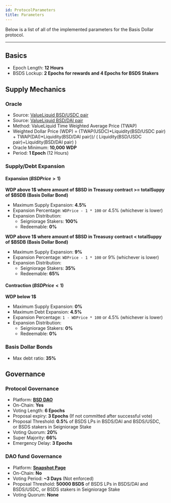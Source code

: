 ```yaml
---
id: ProtocolParameters
title: Parameters
---
```


Below is a list of all of the implemented parameters for the Basis Dollar protocol.

---

## Basics

- Epoch Length: **12 Hours**
- BSDS Lockup: **2 Epochs for rewards and 4 Epochs for BSDS Stakers**

## Supply Mechanics

### Oracle

- Source: [ValueLiquid BSD/USDC pair](https://valueliquid.info/pool/0xcdd2bd61d07b8d42843175dd097a4858a8f764e7)
- Source: [ValueLiquid BSD/DAI pair](https://valueliquid.info/pool/0xc1b6296e55b6ca1882a9cefd72ac246acde91414)
- Method: ValueLiquid Time Weighted Average Price (TWAP)
- Weighted Dollar Price (WDP) = (TWAP(USDC)*Liquidity(BSD/USDC pair) + TWAP(DAI)*Liquidity(BSD/DAI pair))/
  ( Liquidity(BSD/USDC pair)+Liquidity(BSD/DAI pair) )
- Oracle Minimum: **10,000 WDP**
- Period: **1 Epoch** (12 Hours)

### Supply/Debt Expansion

#### Expansion ($BSD Price > 1$)

**WDP above 1$ where amount of $BSD in Treasusy contract >= totalSuppy of $BSDB (Basis Dollar Bond)**

- Maximum Supply Expansion: **4.5%**
- Expansion Percentage: `WDPrice - 1 * 100` or 4.5% (whichever is lower)
- Expansion Distribution:
  - Seigniorage Stakers: **100%**
  - Redeemable: **0%**

**WDP above 1$ where amount of $BSD in Treasusy contract < totalSuppy of $BSDB (Basis Dollar Bond)**

- Maximum Supply Expansion: **9%**
- Expansion Percentage: `WDPrice - 1 * 100` or 9% (whichever is lower)
- Expansion Distribution:
  - Seigniorage Stakers: **35%**
  - Redeemable: **65%**

#### Contraction ($BSD Price < 1$)

**WDP below 1$**

- Maximum Supply Expansion: **0%**
- Maximum Debt Expansion: **4.5%**
- Expansion Percentage: `1 - WDPrice * 100` or 4.5% (whichever is lower)
- Expansion Distribution:
  - Seigniorage Stakers: **0%**
  - Redeemable: **0%**

### Basis Dollar Bonds

- Max debt ratio: **35%**

## Governance

### Protocol Governance

- Platform: [**BSD DAO**](https://dao.basisdollar.fi)
- On-Chain: **Yes**
- Voting Length: **6 Epochs**
- Proposal expiry: **3 Epochs** (If not committed after successful vote)
- Proposal Threshold: **0.5%** of BSDS LPs in BSDS/DAI and BSDS/USDC, or BSDS stakers in Seigniorage Stake
- Voting Quorum: **20%**
- Super Majority: **66%**
- Emergency Delay: **3 Epochs**

### DAO fund Governance

- Platform: [**Snapshot Page**](https://gov.basisdollar.fi/)
- On-Chain: **No**
- Voting Period: **~3 Days** (Not enforced)
- Proposal Threshold: **50000 BSDS** of BSDS LPs in BSDS/DAI and BSDS/USDC, or BSDS stakers in Seigniorage Stake
- Voting Quorum: **None**

